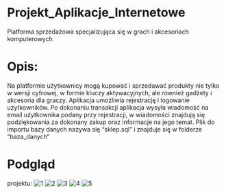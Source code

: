 # Projekt_Aplikacje_Internetowe
Platforma sprzedażowa specjalizująca się w grach i akcesoriach komputerowych
# Opis:
Na platformie użytkownicy mogą kupować i sprzedawać produkty nie tylko w wersji cyfrowej, w formie kluczy aktywacyjnych, ale również gadżety i akcesoria dla graczy. Aplikacja umożliwia rejestrację i logowanie użytkowników. Po dokonaniu transakcji aplikacja wysyła wiadomość na email użytkownika podany przy rejestracji, w wiadomości znajdują się podziękowania za dokonany zakup oraz informacje na jego temat. Plik do importu bazy danych nazywa się “sklep.sql” i znajduje się w folderze “baza_danych”
# Podgląd
 projektu:
![1](https://user-images.githubusercontent.com/45632898/121056680-bcc9fd80-c7be-11eb-952f-0ed15d3ab918.PNG)
![2](https://user-images.githubusercontent.com/45632898/121057414-8b056680-c7bf-11eb-8b7f-d9d98bd3547a.PNG)
![3](https://user-images.githubusercontent.com/45632898/121057232-585b6e00-c7bf-11eb-9186-162359beef46.PNG)
![4](https://user-images.githubusercontent.com/45632898/121057242-5b565e80-c7bf-11eb-93dc-89369b6e5f52.PNG)
![5](https://user-images.githubusercontent.com/45632898/121057252-5c878b80-c7bf-11eb-8a7d-c0caed21e9ec.PNG)
